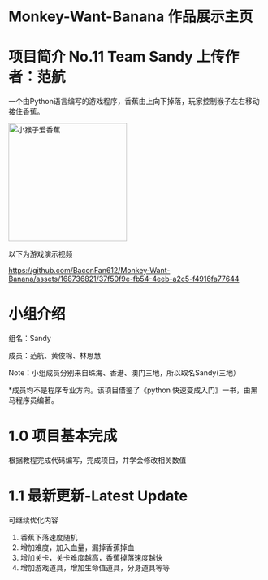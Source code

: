 # Monkey-Want-Banana 作品展示主页
# 项目简介 No.11 Team Sandy 上传作者：范航

一个由Python语言编写的游戏程序，香蕉由上向下掉落，玩家控制猴子左右移动接住香蕉。

<img width="233" alt="小猴子爱香蕉" src="https://github.com/BaconFan612/Monkey-Want-Banana/assets/168736821/ef602bce-2a86-4cf5-aff9-137e8678545a">

以下为游戏演示视频

https://github.com/BaconFan612/Monkey-Want-Banana/assets/168736821/37f50f9e-fb54-4eeb-a2c5-f4916fa77644

# 小组介绍

组名：Sandy 

成员：范航、黄俊棉、林思慧  

Note：小组成员分别来自珠海、香港、澳门三地，所以取名Sandy(三地） 

*成员均不是程序专业方向。该项目借鉴了《python 快速变成入门》一书，由黑马程序员编著。

# 1.0 项目基本完成
根据教程完成代码编写，完成项目，并学会修改相关数值

# 1.1 最新更新-Latest Update
可继续优化内容
1. 香蕉下落速度随机
2. 增加难度，加入血量，漏掉香蕉掉血
3. 增加关卡，关卡难度越高，香蕉掉落速度越快
4. 增加游戏道具，增加生命值道具，分身道具等等
